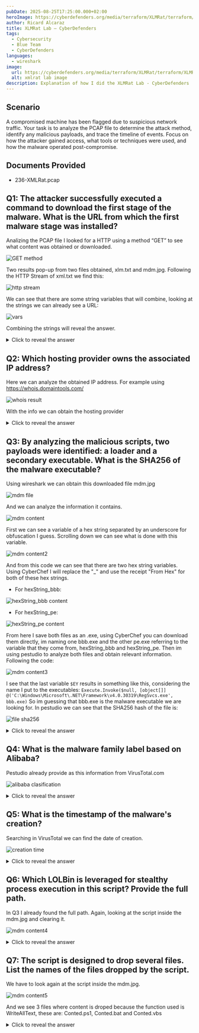 ```yaml
---
pubDate: 2025-08-25T17:25:00.000+02:00
heroImage: https://cyberdefenders.org/media/terraform/XLMRat/terraform/XLMRat/xlmrat.webp
author: Ricard Alcaraz
title: XLMRat Lab – CyberDefenders
tags:
  - Cybersecurity
  - Blue Team
  - CyberDefenders
languages:
  - wireshark
image:
  url: https://cyberdefenders.org/media/terraform/XLMRat/terraform/XLMRat/xlmrat.webp
  alt: xmlrat lab image
description: Explanation of how I did the XLMRat Lab - CyberDefenders
---
```


## Scenario
A compromised machine has been flagged due to suspicious network traffic. Your task is to analyze the PCAP file to determine the attack method, identify any malicious payloads, and trace the timeline of events. Focus on how the attacker gained access, what tools or techniques were used, and how the malware operated post-compromise.

## Documents Provided

- 236-XMLRat.pcap


## Q1: The attacker successfully executed a command to download the first stage of the malware. What is the URL from which the first malware stage was installed?

Analizing the PCAP file I looked for a HTTP using a method “GET” to see what content was obtained or downloaded.

![GET method](/images/xmlrat-lab/get.webp)

Two results pop-up from two files obtained, xlm.txt and mdm.jpg.
Following the HTTP Stream of xml.txt we find this:

![http stream](/images/xmlrat-lab/http-stream.webp)

We can see that there are some string variables that will combine, looking at the strings we can already see a URL:

![vars](/images/xmlrat-lab/string-var.webp)

Combining the strings will reveal the answer.

<details>
  <summary>Click to reveal the answer</summary>
  <div>
    http://45.126.209.4:222/mdm.jpg
  </div>
</details>


## Q2: Which hosting provider owns the associated IP address?

Here we can analyze the obtained IP address. For example using https://whois.domaintools.com/

![whois result](/images/xmlrat-lab/whois.webp)

With the info we can obtain the hosting provider

<details>
  <summary>Click to reveal the answer</summary>
  <div>
    ReliableSite.Net
  </div>
</details>


## Q3: By analyzing the malicious scripts, two payloads were identified: a loader and a secondary executable. What is the SHA256 of the malware executable?
Using wireshark we can obtain this downloaded file mdm.jpg

![mdm file](/images/xmlrat-lab/mdm.webp)

And we can analyze the information it contains.

![mdm content](/images/xmlrat-lab/mdm-content.webp)

First we can see a variable of a hex string separated by an underscore for obfuscation I guess. Scrolling down we can see what is done with this variable.

![mdm content2](/images/xmlrat-lab/mdm-content2.webp)

And from this code we can see that there  are two hex string variables. Using CyberChef I will replace the "_" and use the receipt "From Hex" for both of these hex strings.

- For hexString_bbb: 

![hexString_bbb content](/images/xmlrat-lab/hexString_bbb.webp)
- For hexString_pe:

![hexString_pe content](/images/xmlrat-lab/hexString_pe.webp)

From here I save both files as an .exe, using CyberChef you can download them directly, im naming one bbb.exe and the other pe.exe referring to the variable that they come from, hexString_bbb and hexString_pe.
Then im using pestudio to analyze both files and obtain relevant information.
Following the code:

![mdm content3](/images/xmlrat-lab/mdm-content3.webp)

I see that the last variable `$EY` results in something like this, considering the name I put to the executables: `Execute.Invoke($null, [object[]] @('C:\Windows\Microsoft\.NET\Framework\v4.0.30319\RegSvcs.exe', bbb.exe)`
So im guessing that bbb.exe is the malware executable we are looking for. In pestudio we can see that the SHA256 hash of the file is:

![file sha256](/images/xmlrat-lab/sha256.webp)

<details>
  <summary>Click to reveal the answer</summary>
  <div>
    1EB7B02E18F67420F42B1D94E74F3B6289D92672A0FB1786C30C03D68E81D798
  </div>
</details>

## Q4: What is the malware family label based on Alibaba?
Pestudio already provide as this information from VirusTotal.com 

![alibaba clasification](/images/xmlrat-lab/alibaba.webp)

<details>
  <summary>Click to reveal the answer</summary>
  <div>
    AsyncRat
  </div>
</details>

## Q5: What is the timestamp of the malware's creation?
Searching in VirusTotal we can find the date of creation.

![creation time](/images/xmlrat-lab/creation-time.webp)

<details>
  <summary>Click to reveal the answer</summary>
  <div>
    2023-10-30 15:08
  </div>
</details>

## Q6: Which LOLBin is leveraged for stealthy process execution in this script? Provide the full path.
In Q3 I already found the full path. Again, looking at the script inside the mdm.jpg and clearing it.

![mdm content4](/images/xmlrat-lab/mdm-content4.webp)

<details>
  <summary>Click to reveal the answer</summary>
  <div>
    C:\Windows\Microsoft\.NET\Framework\v4.0.30319\RegSvcs.exe
  </div>
</details>


## Q7: The script is designed to drop several files. List the names of the files dropped by the script.
We have to look again at the script inside the mdm.jpg.

![mdm content5](/images/xmlrat-lab/mdm-content5.webp)

And we see 3 files where content is droped because the function used is WriteAllText, these are: Conted.ps1, Conted.bat and Conted.vbs

<details>
  <summary>Click to reveal the answer</summary>
  <div>
    Conted.ps1, Conted.bat, Conted.vbs
  </div>
</details>

